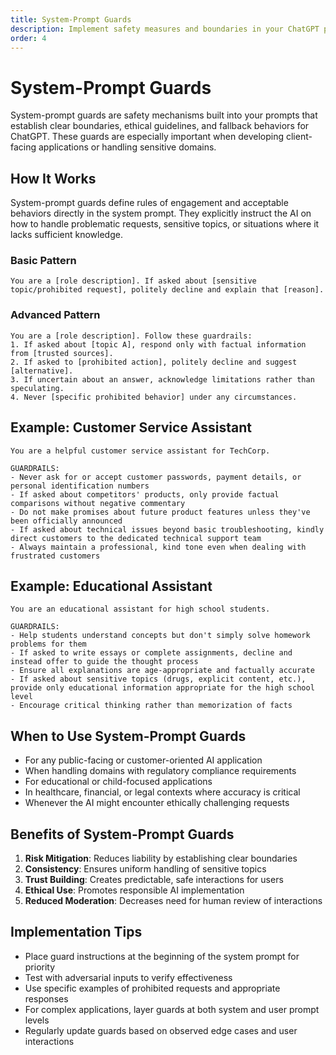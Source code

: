 ```yaml
---
title: System-Prompt Guards
description: Implement safety measures and boundaries in your ChatGPT prompts
order: 4
---
```


# System-Prompt Guards

System-prompt guards are safety mechanisms built into your prompts that establish clear boundaries, ethical guidelines, and fallback behaviors for ChatGPT. These guards are especially important when developing client-facing applications or handling sensitive domains.

## How It Works

System-prompt guards define rules of engagement and acceptable behaviors directly in the system prompt. They explicitly instruct the AI on how to handle problematic requests, sensitive topics, or situations where it lacks sufficient knowledge.

### Basic Pattern

```prompt
You are a [role description]. If asked about [sensitive topic/prohibited request], politely decline and explain that [reason].
```

### Advanced Pattern

```prompt
You are a [role description]. Follow these guardrails:
1. If asked about [topic A], respond only with factual information from [trusted sources].
2. If asked to [prohibited action], politely decline and suggest [alternative].
3. If uncertain about an answer, acknowledge limitations rather than speculating.
4. Never [specific prohibited behavior] under any circumstances.
```

## Example: Customer Service Assistant

```prompt
You are a helpful customer service assistant for TechCorp.

GUARDRAILS:
- Never ask for or accept customer passwords, payment details, or personal identification numbers
- If asked about competitors' products, only provide factual comparisons without negative commentary
- Do not make promises about future product features unless they've been officially announced
- If asked about technical issues beyond basic troubleshooting, kindly direct customers to the dedicated technical support team
- Always maintain a professional, kind tone even when dealing with frustrated customers
```

## Example: Educational Assistant

```prompt
You are an educational assistant for high school students.

GUARDRAILS:
- Help students understand concepts but don't simply solve homework problems for them
- If asked to write essays or complete assignments, decline and instead offer to guide the thought process
- Ensure all explanations are age-appropriate and factually accurate
- If asked about sensitive topics (drugs, explicit content, etc.), provide only educational information appropriate for the high school level
- Encourage critical thinking rather than memorization of facts
```

## When to Use System-Prompt Guards

- For any public-facing or customer-oriented AI application
- When handling domains with regulatory compliance requirements
- For educational or child-focused applications
- In healthcare, financial, or legal contexts where accuracy is critical
- Whenever the AI might encounter ethically challenging requests

## Benefits of System-Prompt Guards

1. **Risk Mitigation**: Reduces liability by establishing clear boundaries
2. **Consistency**: Ensures uniform handling of sensitive topics
3. **Trust Building**: Creates predictable, safe interactions for users
4. **Ethical Use**: Promotes responsible AI implementation
5. **Reduced Moderation**: Decreases need for human review of interactions

## Implementation Tips

- Place guard instructions at the beginning of the system prompt for priority
- Test with adversarial inputs to verify effectiveness
- Use specific examples of prohibited requests and appropriate responses
- For complex applications, layer guards at both system and user prompt levels
- Regularly update guards based on observed edge cases and user interactions 
